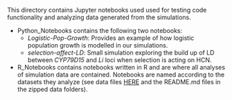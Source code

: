 This directory contains Jupyter notebooks used used for testing code functionality and analyzing data generated from the simulations.
* Python_Notebooks contains the following two notebooks:
    * _Logistic-Pop-Growth_: Provides an example of how logistic population growth is modelled in our simulations.
    * _selection-affect-LD_: Small simulation exploring the build up of LD between _CYP79D15_ and _Li_ loci when selection is acting on HCN.
* R_Notebooks contains notebooks written in R and are where all analyses of simulation data are contained. Notebooks are named according to the datasets they analyze (see data files [HERE](https://www.dropbox.com/sh/nwqfc1pkfqg2hsn/AAA2vTDkLhjsSNoBVRfpZr8Ka?dl=0) and the README.md files in the zipped data folders).

